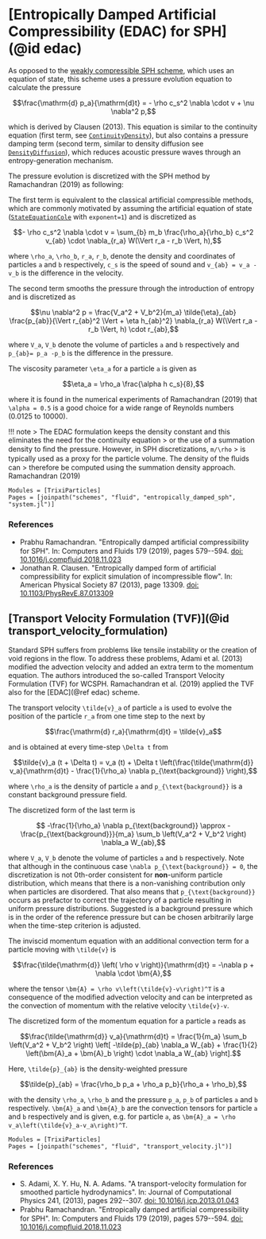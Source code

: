 # [Entropically Damped Artificial Compressibility (EDAC) for SPH](@id edac)

As opposed to the [weakly compressible SPH scheme](weakly_compressible_sph.md), which uses an equation of state,
this scheme uses a pressure evolution equation to calculate the pressure
```math
\frac{\mathrm{d} p_a}{\mathrm{d}t} =  - \rho c_s^2 \nabla \cdot v + \nu \nabla^2 p,
```
which is derived by Clausen (2013). This equation is similar to the continuity equation (first term, see
[`ContinuityDensity`](@ref)), but also contains a pressure damping term (second term, similar to density diffusion
see [`DensityDiffusion`](@ref)), which reduces acoustic pressure waves through an entropy-generation mechanism.

The pressure evolution is discretized with the SPH method by Ramachandran (2019) as following:

The first term is equivalent to the classical artificial compressible methods, which are commonly
motivated by assuming the artificial equation of state ([`StateEquationCole`](@ref) with `exponent=1`)
and is discretized as
```math
- \rho c_s^2 \nabla \cdot v = \sum_{b} m_b \frac{\rho_a}{\rho_b} c_s^2 v_{ab} \cdot \nabla_{r_a} W(\Vert r_a - r_b \Vert, h),
```
where ``\rho_a``, ``\rho_b``,  ``r_a``, ``r_b``, denote the density and coordinates of particles ``a`` and ``b`` respectively, ``c_s``
is the speed of sound and ``v_{ab} = v_a - v_b`` is the difference in the velocity.

The second term smooths the pressure through the introduction of entropy and is discretized as
```math
\nu \nabla^2 p = \frac{V_a^2 + V_b^2}{m_a} \tilde{\eta}_{ab} \frac{p_{ab}}{\Vert r_{ab}^2 \Vert + \eta h_{ab}^2} \nabla_{r_a}
W(\Vert r_a - r_b \Vert, h) \cdot r_{ab},
```
where ``V_a``, ``V_b`` denote the volume of particles ``a`` and ``b`` respectively and ``p_{ab}= p_a -p_b``  is the difference in the pressure.

The viscosity parameter ``\eta_a`` for a particle ``a`` is given as
```math
\eta_a = \rho_a \frac{\alpha h c_s}{8},
```
where it is found in the numerical experiments of Ramachandran (2019) that ``\alpha = 0.5``
is a good choice for a wide range of Reynolds numbers (0.0125 to 10000).

!!! note
    > The EDAC formulation keeps the density constant and this eliminates the need for the continuity equation
    > or the use of a summation density to ﬁnd the pressure. However, in SPH discretizations, ``m/\rho``
    > is typically used as a proxy for the particle volume. The density of the ﬂuids can
    > therefore be computed using the summation density approach.
    Ramachandran (2019)


```@autodocs
Modules = [TrixiParticles]
Pages = [joinpath("schemes", "fluid", "entropically_damped_sph", "system.jl")]
```

### References
- Prabhu Ramachandran. "Entropically damped artiﬁcial compressibility for SPH".
  In: Computers and Fluids 179 (2019), pages 579--594.
  [doi: 10.1016/j.compfluid.2018.11.023](https://doi.org/10.1016/j.compfluid.2018.11.023)
- Jonathan R. Clausen. "Entropically damped form of artificial compressibility for explicit simulation of incompressible flow".
  In: American Physical Society 87 (2013), page 13309.
  [doi: 10.1103/PhysRevE.87.013309](http://dx.doi.org/10.1103/PhysRevE.87.013309)

## [Transport Velocity Formulation (TVF)](@id transport_velocity_formulation)
Standard SPH suffers from problems like tensile instability or the creation of void regions in the flow.
To address these problems, Adami et al. (2013) modified the advection velocity and added an extra term to the momentum equation.
The authors introduced the so-called Transport Velocity Formulation (TVF) for WCSPH. Ramachandran et al. (2019) applied the TVF
also for the [EDAC](@ref edac) scheme.

The transport velocity ``\tilde{v}_a`` of particle ``a`` is used to evolve the position of the particle ``r_a`` from one time step to the next by

```math
\frac{\mathrm{d} r_a}{\mathrm{d}t} = \tilde{v}_a
```

and is obtained at every time-step ``\Delta t`` from

```math
\tilde{v}_a (t + \Delta t) = v_a (t) + \Delta t \left(\frac{\tilde{\mathrm{d}} v_a}{\mathrm{d}t} - \frac{1}{\rho_a} \nabla p_{\text{background}} \right),
```

where ``\rho_a`` is the density of particle ``a`` and ``p_{\text{background}}`` is a constant background pressure field.

The discretized form of the last term is

```math
 -\frac{1}{\rho_a} \nabla p_{\text{background}} \approx  -\frac{p_{\text{background}}}{m_a} \sum_b \left(V_a^2 + V_b^2 \right) \nabla_a W_{ab},
```

where ``V_a``, ``V_b`` denote the volume of particles ``a`` and ``b`` respectively.
Note that although in the continuous case ``\nabla p_{\text{background}} = 0``, the discretization is not 0th-order consistent for **non**-uniform particle distribution,
which means that there is a non-vanishing contribution only when particles are disordered.
That also means that ``p_{\text{background}}`` occurs as prefactor to correct the trajectory of a particle resulting in uniform pressure distributions.
Suggested is a background pressure which is in the order of the reference pressure but can be chosen arbitrarily large when the time-step criterion is adjusted.

The inviscid momentum equation with an additional convection term for a particle moving with ``\tilde{v}`` is

```math
\frac{\tilde{\mathrm{d}} \left( \rho v \right)}{\mathrm{d}t} = -\nabla p +  \nabla \cdot \bm{A},
```

 where the tensor ``\bm{A} = \rho v\left(\tilde{v}-v\right)^T`` is a consequence of the modified
 advection velocity and can be interpreted as the convection of momentum with the relative velocity ``\tilde{v}-v``.

The discretized form of the momentum equation for a particle ``a`` reads as

```math
\frac{\tilde{\mathrm{d}} v_a}{\mathrm{d}t} = \frac{1}{m_a} \sum_b \left(V_a^2 + V_b^2 \right) \left[ -\tilde{p}_{ab} \nabla_a W_{ab} + \frac{1}{2} \left(\bm{A}_a + \bm{A}_b \right) \cdot \nabla_a W_{ab} \right].
```

Here, ``\tilde{p}_{ab}`` is the density-weighted pressure

```math
\tilde{p}_{ab} = \frac{\rho_b p_a + \rho_a p_b}{\rho_a + \rho_b},
```

with the density  ``\rho_a``,  ``\rho_b`` and the pressure  ``p_a``,  ``p_b`` of particles ``a`` and ``b`` respectively. ``\bm{A}_a`` and ``\bm{A}_b`` are the convection tensors for particle ``a`` and ``b`` respectively and is given, e.g. for particle ``a``, as ``\bm{A}_a = \rho v_a\left(\tilde{v}_a-v_a\right)^T``.

```@autodocs
Modules = [TrixiParticles]
Pages = [joinpath("schemes", "fluid", "transport_velocity.jl")]
```

### References
- S. Adami, X. Y. Hu, N. A. Adams.
  "A transport-velocity formulation for smoothed particle hydrodynamics".
  In: Journal of Computational Physics 241, (2013), pages 292--307.
  [doi: 10.1016/j.jcp.2013.01.043](http://dx.doi.org/10.1016/j.jcp.2013.01.043)
- Prabhu Ramachandran. "Entropically damped artiﬁcial compressibility for SPH".
  In: Computers and Fluids 179 (2019), pages 579--594.
  [doi: 10.1016/j.compfluid.2018.11.023](https://doi.org/10.1016/j.compfluid.2018.11.023)
